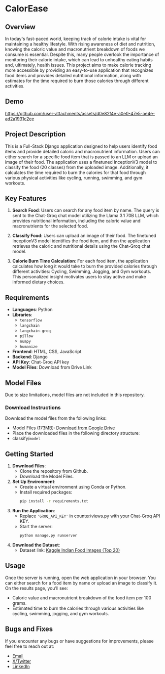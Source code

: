 # CalorEase

## Overview
In today's fast-paced world, keeping track of calorie intake is vital for maintaining a healthy lifestyle. With rising awareness of diet and nutrition, knowing the caloric value and macronutrient breakdown of foods we consume is essential. Despite this, many people overlook the importance of monitoring their calorie intake, which can lead to unhealthy eating habits and, ultimately, health issues. This project aims to make calorie tracking more accessible by providing an easy-to-use application that recognizes food items and provides detailed nutritional information, along with estimates for the time required to burn those calories through different activities.

## Demo
https://github.com/user-attachments/assets/d0e82f4e-a0e0-47e5-ae4e-ad2a1931c2ee

## Project Description
This is a Full-Stack Django application designed to help users identify food items and provide detailed caloric and macronutrient information. Users can either search for a specific food item that is passed to an LLM or upload an image of their food. The application uses a finetuned InceptionV3 model to classify the food (20 classes) from the uploaded image. Additionally, it calculates the time required to burn the calories for that food through various physical activities like cycling, running, swimming, and gym workouts.

## Key Features
1. **Search Food**: Users can search for any food item by name. The query is sent to the Chat-Groq chat model utilizing the Llama 3.1 70B LLM, which provides nutritional information, including the caloric value and macronutrients for the selected food.

2. **Classify Food**: Users can upload an image of their food. The finetuned InceptionV3 model identifies the food item, and then the application retrieves the caloric and nutritional details using the Chat-Groq chat model. 

3. **Calorie Burn Time Calculation**: For each food item, the application calculates how long it would take to burn the provided calories through different activities: Cycling, Swimming, Jogging, and Gym workouts. This personalized insight motivates users to stay active and make informed dietary choices.

## Requirements
- **Languages**: Python
- **Libraries**:
  - `tensorflow`
  - `langchain`
  - `langchain-groq`
  - `pillow`
  - `numpy`
  - `humanize`
- **Frontend**: HTML, CSS, JavaScript
- **Backend**: Django
- **API Key**: Chat-Groq API key
- **Model Files**: Download from Drive Link

## Model Files
Due to size limitations, model files are not included in this repository. 

### Download Instructions
Download the model files from the following links:
   - Model Files (173MB): [Download from Google Drive](https://drive.google.com/drive/folders/1xyhAtGVIy9vxcYW4Jo0fm7kijxYIIQqW?usp=sharing)
   - Place the downloaded files in the following directory structure:
   - classify/`model`

## Getting Started
1. **Download Files**:
   - Clone the repository from Github.
   - Download the Model Files.
1. **Set Up Environment**:
   - Create a virtual environment using Conda or Python.
   - Install required packages: 
     ```bash
     pip install -r requirements.txt
     ```
2. **Run the Application**:
   - Replace `'GROQ_API_KEY'` in counter/views.py with your Chat-Groq API KEY.
   - Start the server:
     ```bash
     python manage.py runserver
     ```
3. **Download the Dataset**:
   - Dataset link: [Kaggle Indian Food Images (Top 20)](https://www.kaggle.com/datasets/theeyeschico/indian-food-classification)

## Usage
Once the server is running, open the web application in your browser. You can either search for a food item by name or upload an image to classify it. On the results page, you’ll see:
- Caloric value and macronutrient breakdown of the food item per 100 grams.
- Estimated time to burn the calories through various activities like cycling, swimming, jogging, and gym workouts.

## Bugs and Fixes
If you encounter any bugs or have suggestions for improvements, please feel free to reach out at:
- [Email](https://a.bhagyacharan@gmail.com)
- [X/Twitter](https://x.com/abhagyacharan)
- [LinkedIn](https://linkedin.com/in/abhagyacharan)
